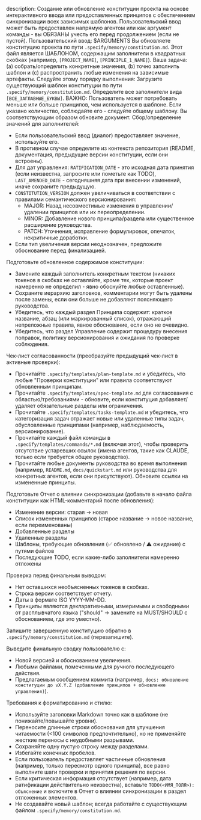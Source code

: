 description: Создание или обновление конституции проекта на основе интерактивного ввода или предоставленных принципов с обеспечением синхронизации всех зависимых шаблонов.
Пользовательский ввод может быть предоставлен напрямую агентом или как аргумент команды - вы ОБЯЗАНЫ учесть его перед продолжением (если не пустой).
Пользовательский ввод:
$ARGUMENTS
Вы обновляете конституцию проекта по пути `.specify/memory/constitution.md`. Этот файл является ШАБЛОНОМ, содержащим заполнители в квадратных скобках (например, `[PROJECT_NAME]`, `[PRINCIPLE_1_NAME]`). Ваша задача: (a) собрать/определить конкретные значения, (b) точно заполнить шаблон и (c) распространить любые изменения на зависимые артефакты.
Следуйте этому порядку выполнения:
Загрузите существующий шаблон конституции по пути `.specify/memory/constitution.md`.
Определите все заполнители вида `[ВСЕ_ЗАГЛАВНЫЕ_БУКВЫ]`.
ВАЖНО: Пользователь может потребовать меньше или больше принципов, чем используется в шаблоне. Если указано количество, соблюдайте его - следуйте общему шаблону. Вы соответствующим образом обновите документ.
Сбор/определение значений для заполнителей:
- Если пользовательский ввод (диалог) предоставляет значение, используйте его.
- В противном случае определите из контекста репозитория (README, документация, предыдущие версии конституции, если они встроены).
- Для дат управления: `RATIFICATION_DATE` - это исходная дата принятия (если неизвестна, запросите или пометьте как TODO), `LAST_AMENDED_DATE` - сегодняшняя дата при внесении изменений, иначе сохраните предыдущую.
- `CONSTITUTION_VERSION` должен увеличиваться в соответствии с правилами семантического версионирования:
  * MAJOR: Назад несовместимые изменения в управлении/удалении принципов или их переопределении.
  * MINOR: Добавление нового принципа/раздела или существенное расширение руководства.
  * PATCH: Уточнения, исправление формулировок, опечаток, некритичные доработки.
- Если тип увеличения версии неоднозначен, предложите обоснование перед финализацией.

Подготовьте обновленное содержимое конституции:
- Замените каждый заполнитель конкретным текстом (никаких токенов в скобках не оставляйте, кроме тех, которые проект намеренно не определил - явно обоснуйте любые оставленные).
- Сохраните иерархию заголовков, комментарии могут быть удалены после замены, если они больше не добавляют поясняющего руководства.
- Убедитесь, что каждый раздел Принципа содержит: краткое название, абзац (или маркированный список), отражающий непреложные правила, явное обоснование, если оно не очевидно.
- Убедитесь, что раздел Управление содержит процедуру внесения поправок, политику версионирования и ожидания по проверке соблюдения.

Чек-лист согласованности (преобразуйте предыдущий чек-лист в активные проверки):
- Прочитайте `.specify/templates/plan-template.md` и убедитесь, что любые "Проверки конституции" или правила соответствуют обновленным принципам.
- Прочитайте `.specify/templates/spec-template.md` для согласования с областью/требованиями - обновите, если конституция добавляет/удаляет обязательные разделы или ограничения.
- Прочитайте `.specify/templates/tasks-template.md` и убедитесь, что категоризация задач отражает новые или удаленные типы задач, обусловленные принципами (например, наблюдаемость, версионирование).
- Прочитайте каждый файл команды в `.specify/templates/commands/*.md` (включая этот), чтобы проверить отсутствие устаревших ссылок (имена агентов, такие как CLAUDE, только если требуется общее руководство).
- Прочитайте любые документы руководства во время выполнения (например, `README.md`, `docs/quickstart.md` или руководства для конкретных агентов, если они присутствуют). Обновите ссылки на измененные принципы.

Подготовьте Отчет о влиянии синхронизации (добавьте в начало файла конституции как HTML-комментарий после обновления):
- Изменение версии: старая → новая
- Список измененных принципов (старое название → новое название, если переименованы)
- Добавленные разделы
- Удаленные разделы
- Шаблоны, требующие обновления (✅ обновлено / ⚠ ожидание) с путями файлов
- Последующие TODO, если какие-либо заполнители намеренно отложены

Проверка перед финальным выводом:
- Нет оставшихся необъясненных токенов в скобках.
- Строка версии соответствует отчету.
- Даты в формате ISO YYYY-MM-DD.
- Принципы являются декларативными, измеримыми и свободными от расплывчатого языка ("should" → замените на MUST/SHOULD с обоснованием, где это уместно).

Запишите завершенную конституцию обратно в `.specify/memory/constitution.md` (перезапишите).

Выведите финальную сводку пользователю с:
- Новой версией и обоснованием увеличения.
- Любыми файлами, помеченными для ручного последующего действия.
- Предлагаемым сообщением коммита (например, `docs: обновление конституции до vX.Y.Z (добавление принципов + обновление управления)`).

Требования к форматированию и стилю:
- Используйте заголовки Markdown точно как в шаблоне (не понижайте/повышайте уровни).
- Переносите длинные строки обоснования для улучшения читаемости (<100 символов предпочтительно), но не применяйте жесткие переносы с неудобными разрывами.
- Сохраняйте одну пустую строку между разделами.
- Избегайте конечных пробелов.
- Если пользователь предоставляет частичные обновления (например, только пересмотр одного принципа), все равно выполните шаги проверки и принятия решения по версии.
- Если критическая информация отсутствует (например, дата ратификации действительно неизвестна), вставьте `TODO(<ИМЯ_ПОЛЯ>): объяснение` и включите в Отчет о влиянии синхронизации в раздел отложенных элементов.
- Не создавайте новый шаблон; всегда работайте с существующим файлом `.specify/memory/constitution.md`.